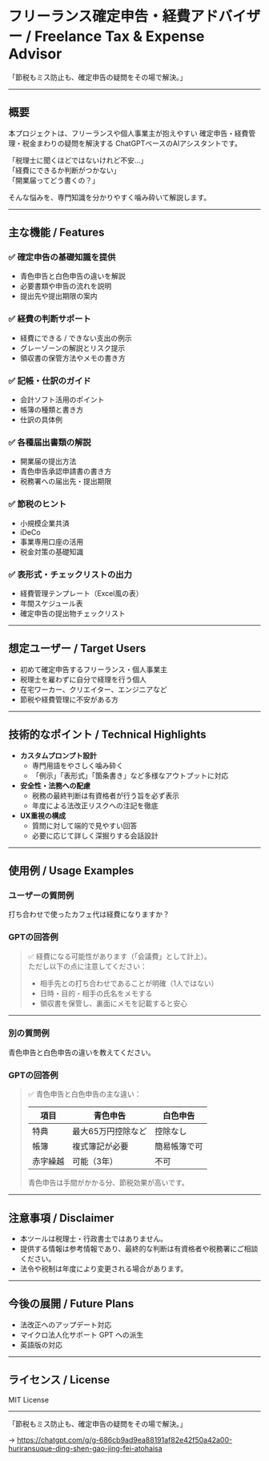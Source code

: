 # フリーランス確定申告・経費アドバイザー / Freelance Tax & Expense Advisor

「節税もミス防止も、確定申告の疑問をその場で解決。」

---

## 概要

本プロジェクトは、フリーランスや個人事業主が抱えやすい
確定申告・経費管理・税金まわりの疑問を解決する
ChatGPTベースのAIアシスタントです。

「税理士に聞くほどではないけれど不安…」  
「経費にできるか判断がつかない」  
「開業届ってどう書くの？」  

そんな悩みを、専門知識を分かりやすく噛み砕いて解説します。

---

## 主な機能 / Features

### ✅ 確定申告の基礎知識を提供

- 青色申告と白色申告の違いを解説
- 必要書類や申告の流れを説明
- 提出先や提出期限の案内

### ✅ 経費の判断サポート

- 経費にできる / できない支出の例示
- グレーゾーンの解説とリスク提示
- 領収書の保管方法やメモの書き方

### ✅ 記帳・仕訳のガイド

- 会計ソフト活用のポイント
- 帳簿の種類と書き方
- 仕訳の具体例

### ✅ 各種届出書類の解説

- 開業届の提出方法
- 青色申告承認申請書の書き方
- 税務署への届出先・提出期限

### ✅ 節税のヒント

- 小規模企業共済
- iDeCo
- 事業専用口座の活用
- 税金対策の基礎知識

### ✅ 表形式・チェックリストの出力

- 経費管理テンプレート（Excel風の表）
- 年間スケジュール表
- 確定申告の提出物チェックリスト

---

## 想定ユーザー / Target Users

- 初めて確定申告するフリーランス・個人事業主
- 税理士を雇わずに自分で経理を行う個人
- 在宅ワーカー、クリエイター、エンジニアなど
- 節税や経費管理に不安がある方

---

## 技術的なポイント / Technical Highlights

- **カスタムプロンプト設計**
  - 専門用語をやさしく噛み砕く
  - 「例示」「表形式」「箇条書き」など多様なアウトプットに対応
- **安全性・法務への配慮**
  - 税務の最終判断は有資格者が行う旨を必ず表示
  - 年度による法改正リスクへの注記を徹底
- **UX重視の構成**
  - 質問に対して端的で見やすい回答
  - 必要に応じて詳しく深掘りする会話設計

---

## 使用例 / Usage Examples

### ユーザーの質問例
打ち合わせで使ったカフェ代は経費になりますか？

### GPTの回答例

> ✅ 経費になる可能性があります（「会議費」として計上）。  
> ただし以下の点に注意してください：
> - 相手先との打ち合わせであることが明確（1人ではない）
> - 日時・目的・相手の氏名をメモする
> - 領収書を保管し、裏面にメモを記載すると安心

---

### 別の質問例
青色申告と白色申告の違いを教えてください。


### GPTの回答例

> ✅ 青色申告と白色申告の主な違い：
> 
> | 項目 | 青色申告 | 白色申告 |
> |------|----------|----------|
> | 特典 | 最大65万円控除など | 控除なし |
> | 帳簿 | 複式簿記が必要 | 簡易帳簿で可 |
> | 赤字繰越 | 可能（3年） | 不可 |
> 
> 青色申告は手間がかかる分、節税効果が高いです。

---

## 注意事項 / Disclaimer

- 本ツールは税理士・行政書士ではありません。
- 提供する情報は参考情報であり、最終的な判断は有資格者や税務署にご相談ください。
- 法令や税制は年度により変更される場合があります。

---

## 今後の展開 / Future Plans

- 法改正へのアップデート対応
- マイクロ法人化サポート GPT への派生
- 英語版の対応

---

## ライセンス / License

MIT License

---

「節税もミス防止も、確定申告の疑問をその場で解決。」

→ https://chatgpt.com/g/g-686cb9ad9ea88191af82e42f50a42a00-huriransuque-ding-shen-gao-jing-fei-atohaisa

